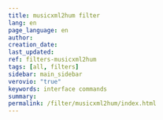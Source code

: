 ```yaml
---
title: musicxml2hum filter
lang: en
page_language: en
author:
creation_date:
last_updated:
ref: filters-musicxml2hum
tags: [all, filters]
sidebar: main_sidebar
verovio: "true"
keywords: interface commands 
summary: 
permalink: /filter/musicxml2hum/index.html
---
```










